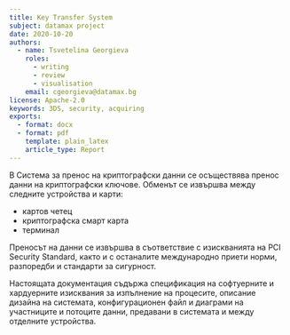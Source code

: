 ```yaml
---
title: Key Transfer System
subject: datamax project
date: 2020-10-20 
authors:
  - name: Tsvetelina Georgieva
    roles:
      - writing
      - review
      - visualisation
    email: cgeorgieva@datamax.bg
license: Apache-2.0
keywords: 3DS, security, acquiring
exports:
  - format: docx
  - format: pdf
    template: plain_latex
    article_type: Report
---
```


В Система за пренос на криптографски данни се осъществява пренос данни на криптографски ключове. Обменът се извършва между следните устройства и карти: 

- картов четец 
- криптографска смарт карта 
- терминал

Преносът на данни се извършва в съответствие с изискванията на PCI Security Standard, както и с останалите международно приети норми, разпоредби и стандарти за сигурност.

Настоящата документация съдържа спецификация на софтуерните и хардуерните изисквания за изпълнение на процесите, описание дизайна на системата, конфигурационен файл и диаграми на участниците и потоците данни, предавани в системата и между отделните устройства.
